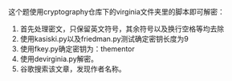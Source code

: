这个题使用cryptography仓库下的virginia文件夹里的脚本即可解密：</br>
1. 首先处理密文，只保留英文符号，其余符号以及换行空格等均去除
2. 使用kasiski.py以及friedman.py测试确定密钥长度为9
3. 使用fkey.py确定密钥为：thementor
4. 使用devirginia.py解密。
5. 谷歌搜索该文章，发现作者名称。
